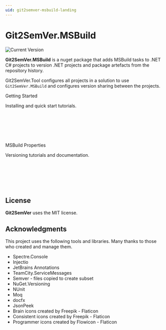 ```yaml
---
uid: git2semver-msbuild-landing
---
```


<style>

.featureTitle {
  font-size:1.2em;
  font-weight:bold;
}

.iconcolumn {
  width:10%;
  text-align:center;
}

.featureBody {
  font-size:1.0em;
}

.featureBodyLeftAlign {
  font-size:1.0em;
  text-align:left;
}

table, tr {
  border:none !important;
}

td {
  border:none !important;
  width:300px;
}

a 
{
  text-decoration: none; 
}
</style>


# Git2SemVer.MSBuild

[![`Current Version`](https://img.shields.io/nuget/v/NoeticTools.Git2SemVer.MSBuild?label=Git2SemVer.Msbuild)](https://www.nuget.org/packages/NoeticTools.Git2SemVer.MSBuild)

**Git2SemVer.MSBuild** is a nuget package that adds MSBuild tasks to .NET C# projects to version .NET projects and package artefacts from the repository history.

[Git2SemVer.Tool](xref:git2semver-tool-landing) configures all projects in a solution to use `Git2SemVer.MSBuild` and configures version sharing between the projects.

<div class="container-fluid mb-4 w-100">
    <div class="row row-cols-xs-2 row-cols-s-3 g-4">
        <div class="col">
            <div class="card" style="min-height: 140px; min-width: 170px">
                <div class="card-body" >
                    <p class="fw-semibold"><a href="/articles/Git2SemVer.MSBuild/GettingStarted/Installing.html">Getting Started</a></p>
                    <p>Installing and quick start tutorials.</p>
                </div>
            </div>
        </div>
        <div class="col">
            <div class="card" style="min-height: 140px; min-width: 170px" >
                <div class="card-body">
                    <p class="fw-semibold"><a href="/articles/Git2SemVer.MSBuild/Usage/MSbuildProperties.html">MSBuild Properties</a></p>
                    <p>Versioning tutorials and documentation.</p>
                </div>
            </div>
        </div>
    </div>
</div>



## License

**Git2SemVer** uses the [MIT license](https://choosealicense.com/licenses/mit/).


## Acknowledgments

This project uses the following tools and libraries. Many thanks to those who created and manage them.

* [Spectre.Console](https://github.com/spectreconsole/spectre.console)
* [Injectio](https://github.com/loresoft/Injectio)
* [JetBrains Annotations](https://www.jetbrains.com/help/resharper/Code_Analysis__Code_Annotations.html)
* [TeamCity.ServiceMessages](https://github.com/JetBrains/TeamCity.ServiceMessages)
* [Semver](https://www.nuget.org/packages/Semver) - files copied to create subset
* [NuGet.Versioning](https://www.nuget.org/packages/NuGet.Versioning)
* [NUnit](https://www.nuget.org/packages/NUnit)
* [Moq](https://github.com/devlooped/moq)
* [docfx](https://dotnet.github.io/docfx/)
* [JsonPeek](https://www.clarius.org/json/)
* <a href="https://www.flaticon.com/free-icons/brain" title="brain icons">Brain icons created by Freepik - Flaticon</a>
* <a href="https://www.flaticon.com/free-icons/consistent" title="consistent icons">Consistent icons created by Freepik - Flaticon</a>
* <a href="https://www.flaticon.com/free-icons/programmer" title="programmer icons">Programmer icons created by Flowicon - Flaticon</a>

